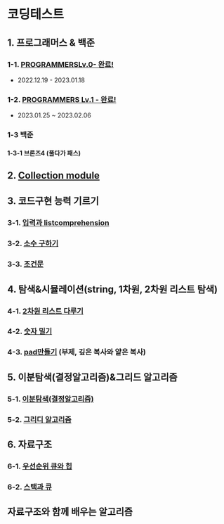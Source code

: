 # 코딩테스트
## 1. 프로그래머스 & 백준
### 1-1. [PROGRAMMERSLv.0- 완료!](https://github.com/potatowon/codingtest/tree/master/programmers_lv0)
- 2022.12.19 - 2023.01.18
### 1-2. [PROGRAMMERS Lv.1 - 완료!](programmerslv1)
- 2023.01.25 ~ 2023.02.06
### 1-3 백준 
  #### 1-3-1 브론즈4 (풀다가 패스)
  
## 2. [Collection module ](Collection.md)
## 3. 코드구현 능력 기르기
### 3-1. [입력과 listcomprehension](입력과listcomprehension.md)
### 3-2. [소수 구하기](소수(에라토스테네스_체).md)
### 3-3. [조건문](조건문.md)
## 4. 탐색&시뮬레이션(string, 1차원, 2차원 리스트 탐색)
### 4-1. [2차원 리스트 다루기](2차원리스트.md)
### 4-2. [숫자 밀기](숫자밀기.md)
### 4-3. [pad만들기](pad만들기.md) (부제, 깊은 복사와 얕은 복사)
## 5. 이분탐색(결정알고리즘)&그리드 알고리즘
### 5-1. [이분탐색(결정알고리즘)](이분탐색(결정알고리즘).md)
### 5-2. [그리디 알고리즘](그리디알고리즘.md)
## 6. 자료구조
### 6-1. [우선순위 큐와 힙](우선순위_큐와_힙.md)
### 6-2. [스택과 큐](스택과_큐.md)
## 자료구조와 함께 배우는 알고리즘
## 